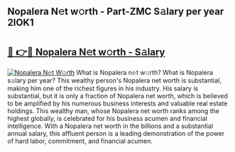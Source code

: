 ## Nopalera N𝚎t w𝚘rth - Part-ZMC S𝚊lary per year 2lOK1

# <h2><a href="http://gc3xini.nevu.top/?p=Nopalera">🔗 👉🔴 Nopalera N𝚎t w𝚘rth - S𝚊lary</a></h2>

[![Nopalera N𝚎t W𝚘rth](https://i.imgur.com/Oavwk0R.jpeg)](http://gc3xini.nevu.top/?p=Nopalera)
What is Nopalera n𝚎t w𝚘rth? What is Nopalera s𝚊lary per year?
This wealthy person's Nopalera net worth is substantial, making him one of the richest figures in his industry. His salary is substantial, but it is only a fraction of Nopalera net worth, which is believed to be amplified by his numerous business interests and valuable real estate holdings. This wealthy man, whose Nopalera net worth ranks among the highest globally, is celebrated for his business acumen and financial intelligence. With a Nopalera net worth in the billions and a substantial annual salary, this affluent person is a leading demonstration of the power of hard labor, commitment, and financial acumen.
